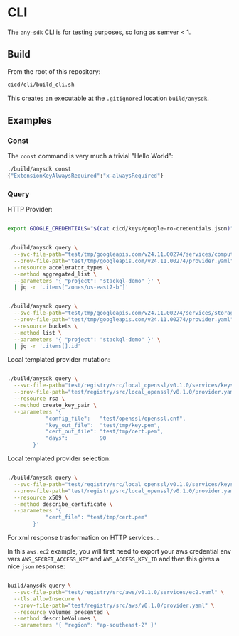 
# CLI

The `any-sdk` CLI is for testing purposes, so long as semver < 1.


## Build

From the root of this repository:

```bash
cicd/cli/build_cli.sh
```

This creates an executable at the `.gitignore`d location `build/anysdk`.


## Examples

### Const

The `const` command is very much a trivial "Hello World":

```bash
./build/anysdk const
{"ExtensionKeyAlwaysRequired":"x-alwaysRequired"}
```

### Query

HTTP Provider:

```bash

export GOOGLE_CREDENTIALS="$(cat cicd/keys/google-ro-credentials.json)"


./build/anysdk query \
  --svc-file-path="test/tmp/googleapis.com/v24.11.00274/services/compute.yaml" \
  --prov-file-path="test/tmp/googleapis.com/v24.11.00274/provider.yaml" \
  --resource accelerator_types \
  --method aggregated_list \
  --parameters '{ "project": "stackql-demo" }' \
  | jq -r '.items["zones/us-east7-b"]'


./build/anysdk query \
  --svc-file-path="test/tmp/googleapis.com/v24.11.00274/services/storage.yaml" \
  --prov-file-path="test/tmp/googleapis.com/v24.11.00274/provider.yaml" \
  --resource buckets \
  --method list \
  --parameters '{ "project": "stackql-demo" }' \
  | jq -r '.items[].id'

```

Local templated provider mutation:

```bash

./build/anysdk query \
  --svc-file-path="test/registry/src/local_openssl/v0.1.0/services/keys.yaml" \
  --prov-file-path="test/registry/src/local_openssl/v0.1.0/provider.yaml" \
  --resource rsa \
  --method create_key_pair \
  --parameters '{ 
			"config_file":   "test/openssl/openssl.cnf",
			"key_out_file":  "test/tmp/key.pem",
			"cert_out_file": "test/tmp/cert.pem",
			"days":          90
		}'

```

Local templated provider selection:

```bash

./build/anysdk query \
  --svc-file-path="test/registry/src/local_openssl/v0.1.0/services/keys.yaml" \
  --prov-file-path="test/registry/src/local_openssl/v0.1.0/provider.yaml" \
  --resource x509 \
  --method describe_certificate \
  --parameters '{
			"cert_file": "test/tmp/cert.pem"
		}'

```

For xml response trasformation on HTTP services...

In this `aws.ec2` example, you will first need to export your aws credential
env vars `AWS_SECRET_ACCESS_KEY` and `AWS_ACCESS_KEY_ID` and then this gives a nice `json` response:

```bash

build/anysdk query \
  --svc-file-path="test/registry/src/aws/v0.1.0/services/ec2.yaml" \
  --tls.allowInsecure \
  --prov-file-path="test/registry/src/aws/v0.1.0/provider.yaml" \
  --resource volumes_presented \
  --method describeVolumes \
  --parameters '{ "region": "ap-southeast-2" }' 

```
